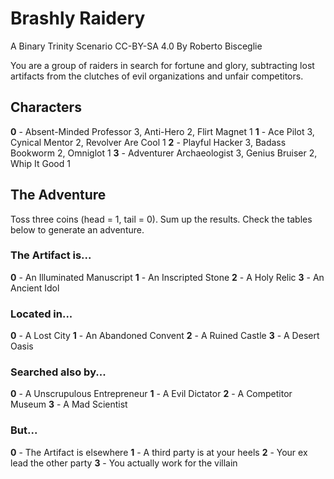 # Brashly Raidery
A Binary Trinity Scenario
CC-BY-SA 4.0 By Roberto Bisceglie

You are a group of raiders in search for fortune and glory, subtracting lost artifacts from the clutches of evil organizations and unfair competitors.

## Characters
**0** - Absent-Minded Professor 3, Anti-Hero 2, Flirt Magnet 1
**1** - Ace Pilot 3, Cynical Mentor 2, Revolver Are Cool 1
**2** - Playful Hacker 3, Badass Bookworm 2, Omniglot 1
**3** - Adventurer Archaeologist 3, Genius Bruiser 2, Whip It Good 1

## The Adventure
Toss three coins (head = 1, tail = 0). Sum up the results. Check the tables below to generate an adventure.

### The Artifact is...
**0** - An Illuminated Manuscript
**1** - An Inscripted Stone
**2** - A Holy Relic
**3** - An Ancient Idol

### Located in...
**0** - A Lost City
**1** - An Abandoned Convent
**2** - A Ruined Castle
**3** - A Desert Oasis

### Searched also by...
**0** - A Unscrupulous Entrepreneur
**1** - A Evil Dictator
**2** - A Competitor Museum
**3** - A Mad Scientist

### But...
**0** - The Artifact is elsewhere
**1** - A third party is at your heels
**2** - Your ex lead the other party
**3** - You actually work for the villain
